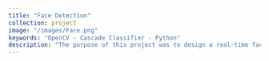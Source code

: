 ```yaml
---
title: "Face Detection"
collection: project
image: "/images/Face.png"
keywords: "OpenCV - Cascade Classifier - Python"
description: "The purpose of this project was to design a real-time face detection system, which can process the input frames and detect some facial landmarks. To do this, a pre-trained model was loaded from OpenCV, and then the frames were processed using this model."
---
```


